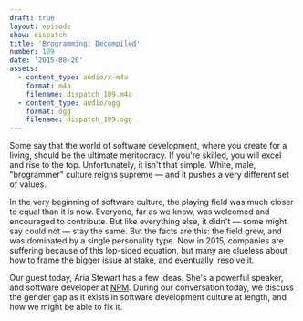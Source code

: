 ```yaml
---
draft: true
layout: episode
show: dispatch
title: 'Brogramming: Decompiled'
number: 109
date: '2015-08-20'
assets:
  - content_type: audio/x-m4a
    format: m4a
    filename: dispatch_109.m4a
  - content_type: audio/ogg
    format: ogg
    filename: dispatch_109.ogg
---
```

Some say that the world of software development, where you create for a living, should be the ultimate meritocracy. If you're skilled, you will excel and rise to the top. Unfortunately, it isn't that simple. White, male, "brogrammer" culture reigns supreme &mdash; and it pushes a very different set of values.

In the very beginning of software culture, the playing field was much closer to equal than it is now. Everyone, far as we know, was welcomed and encouraged to contribute. But like everything else, it didn't &mdash; some might say could not &mdash; stay the same. But the facts are this: the field grew, and was dominated by a single personality type. Now in 2015, companies are suffering because of this lop-sided equation, but many are clueless about how to frame the bigger issue at stake, and eventually, resolve it.

Our guest today, Aria Stewart has a few ideas. She's a powerful speaker, and software developer at [NPM](http://npmjs.com). During our conversation today, we discuss the gender gap as it exists in software development culture at length, and how we might be able to fix it.